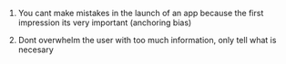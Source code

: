 1. You cant make mistakes in the launch of an app because the first impression its very important (anchoring bias)

2. Dont overwhelm the user with too much information, only tell what is necesary
